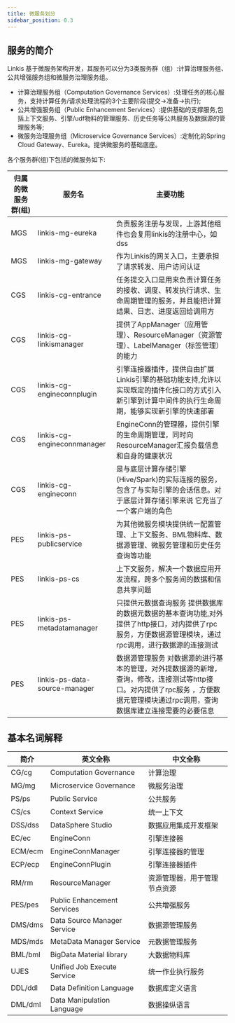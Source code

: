 ```yaml
---
title: 微服务划分
sidebar_position: 0.3
---
```

## 服务的简介

Linkis 基于微服务架构开发，其服务可以分为3类服务群（组）:计算治理服务组、公共增强服务组和微服务治理服务组。
- 计算治理服务组（Computation Governance Services）:处理任务的核心服务，支持计算任务/请求处理流程的3个主要阶段(提交->准备->执行);
- 公共增强服务组（Public Enhancement Services）:提供基础的支撑服务,包括上下文服务、引擎/udf物料的管理服务、历史任务等公共服务及数据源的管理服务等;
- 微服务治理服务组（Microservice Governance Services）:定制化的Spring Cloud Gateway、Eureka。提供微服务的基础底座。

各个服务群(组)下包括的微服务如下:

|   归属的微服务群(组)   |  服务名    |    主要功能  |
| ----        | ----              | ----              |
|     MGS      | linkis-mg-eureka | 负责服务注册与发现，上游其他组件也会复用linkis的注册中心，如dss|
|     MGS      | linkis-mg-gateway | 作为Linkis的网关入口，主要承担了请求转发、用户访问认证 |
|     CGS      | linkis-cg-entrance | 任务提交入口是用来负责计算任务的接收、调度、转发执行请求、生命周期管理的服务，并且能把计算结果、日志、进度返回给调用方                  |
|     CGS      | linkis-cg-linkismanager|提供了AppManager（应用管理）、ResourceManager（资源管理）、LabelManager（标签管理）的能力                   |
|     CGS      | linkis-cg-engineconnplugin| 引擎连接器插件，提供自由扩展Linkis引擎的基础功能支持,允许以实现既定的插件化接口的方式引入新引擎到计算中间件的执行生命周期，能够实现新引擎的快速部署 |
|     CGS      | linkis-cg-engineconnmanager | EngineConn的管理器，提供引擎的生命周期管理，同时向ResourceManager汇报负载信息和自身的健康状况  |
|     CGS      | linkis-cg-engineconn| 是与底层计算存储引擎(Hive/Spark)的实际连接的服务，包含了与实际引擎的会话信息。对于底层计算存储引擎来说 它充当了一个客户端的角色                  |
|     PES      | linkis-ps-publicservice|为其他微服务模块提供统一配置管理、上下文服务、BML物料库、数据源管理、微服务管理和历史任务查询等功能                   |
|     PES      | linkis-ps-cs | 上下文服务，解决一个数据应用开发流程，跨多个服务间的数据和信息共享问题                  |
|     PES      | linkis-ps-metadatamanager|       只提供元数据查询服务 提供数据库的数据元数据的基本查询功能,对外提供了http接口，对内提供了rpc服务，方便数据源管理模块，通过rpc调用，进行数据源的连接测试           |
|     PES      | linkis-ps-data-source-manager | 数据源管理服务 对数据源的进行基本的管理，对外提数据源的新增，查询，修改，连接测试等http接口。对内提供了rpc服务 ，方便数据元管理模块通过rpc调用，查询数据库建立连接需要的必要信息|


## 基本名词解释
| 简介     | 英文全称                        | 中文全称             |
|-------- |-------------------------        |---------------------|
| CG/cg   | Computation Governance          | 计算治理             |
| MG/mg   | Microservice Governance         | 微服务治理           |
| PS/ps      | Public Service                  | 公共服务             |
| CS/cs      | Context Service                 | 统一上下文           |
| DSS/dss     | DataSphere Studio               | 数据应用集成开发框架  |
| EC/ec   | EngineConn                      | 引擎连接器           |
| ECM/ecm | EngineConnManager               | 引擎连接器的管理      |
| ECP/ecp | EngineConnPlugin                | 引擎连接器插件        |
| RM/rm   | ResourceManager                 | 资源管理器，用于管理节点资源     |
| PES/pes | Public Enhancement Services      | 公共增强服务          |
| DMS/dms | Data Source Manager Service     | 数据源管理服务        |
| MDS/mds | MetaData Manager Service        | 元数据管理服务        |
| BML/bml | BigData Material library        | 大数据物料库          |
| UJES    | Unified Job Execute Service     | 统一作业执行服务      |
| DDL/ddl | Data Definition Language        | 数据库定义语言        |
| DML/dml | Data Manipulation Language      | 数据操纵语言          |
